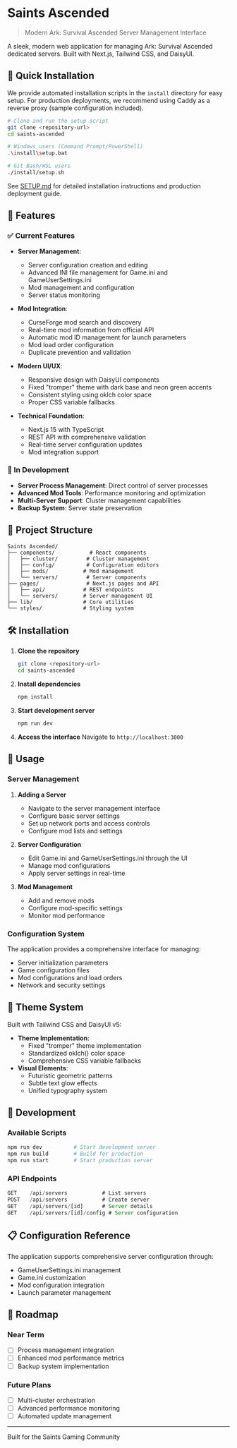 # Saints Ascended

> Modern Ark: Survival Ascended Server Management Interface

A sleek, modern web application for managing Ark: Survival Ascended dedicated servers. Built with Next.js, Tailwind CSS, and DaisyUI.

## 🚀 Quick Installation

We provide automated installation scripts in the `install` directory for easy setup. For production deployments, we recommend using Caddy as a reverse proxy (sample configuration included).

```bash
# Clone and run the setup script
git clone <repository-url>
cd saints-ascended

# Windows users (Command Prompt/PowerShell)
.\install\setup.bat

# Git Bash/WSL users
./install/setup.sh
```

See [SETUP.md](SETUP.md) for detailed installation instructions and production deployment guide.

## 🚀 Features

### ✅ Current Features

- **Server Management**: 
  - Server configuration creation and editing
  - Advanced INI file management for Game.ini and GameUserSettings.ini
  - Mod management and configuration
  - Server status monitoring

- **Mod Integration**:
  - CurseForge mod search and discovery
  - Real-time mod information from official API
  - Automatic mod ID management for launch parameters
  - Mod load order configuration
  - Duplicate prevention and validation

- **Modern UI/UX**:
  - Responsive design with DaisyUI components
  - Fixed "tromper" theme with dark base and neon green accents
  - Consistent styling using oklch color space
  - Proper CSS variable fallbacks

- **Technical Foundation**:
  - Next.js 15 with TypeScript
  - REST API with comprehensive validation
  - Real-time server configuration updates
  - Mod integration support

### 🚧 In Development

- **Server Process Management**: Direct control of server processes
- **Advanced Mod Tools**: Performance monitoring and optimization
- **Multi-Server Support**: Cluster management capabilities
- **Backup System**: Server state preservation

## 📂 Project Structure

```
Saints Ascended/
├── components/           # React components
│   ├── cluster/         # Cluster management
│   ├── config/          # Configuration editors
│   ├── mods/           # Mod management
│   └── servers/         # Server components
├── pages/               # Next.js pages and API
│   ├── api/            # REST endpoints
│   └── servers/        # Server management UI
├── lib/                # Core utilities
└── styles/             # Styling system
```

## 🛠 Installation

1. **Clone the repository**
   ```bash
   git clone <repository-url>
   cd saints-ascended
   ```

2. **Install dependencies**
   ```bash
   npm install
   ```

3. **Start development server**
   ```bash
   npm run dev
   ```

4. **Access the interface**
   Navigate to `http://localhost:3000`

## 📖 Usage

### Server Management

1. **Adding a Server**
   - Navigate to the server management interface
   - Configure basic server settings
   - Set up network ports and access controls
   - Configure mod lists and settings

2. **Server Configuration**
   - Edit Game.ini and GameUserSettings.ini through the UI
   - Manage mod configurations
   - Apply server settings in real-time

3. **Mod Management**
   - Add and remove mods
   - Configure mod-specific settings
   - Monitor mod performance

### Configuration System

The application provides a comprehensive interface for managing:
- Server initialization parameters
- Game configuration files
- Mod configurations and load orders
- Network and security settings

## 🎨 Theme System

Built with Tailwind CSS and DaisyUI v5:

- **Theme Implementation**:
  - Fixed "tromper" theme implementation
  - Standardized oklch() color space
  - Comprehensive CSS variable fallbacks
- **Visual Elements**:
  - Futuristic geometric patterns
  - Subtle text glow effects
  - Unified typography system

## 🔧 Development

### Available Scripts

```bash
npm run dev          # Start development server
npm run build        # Build for production
npm run start        # Start production server
```

### API Endpoints

```typescript
GET    /api/servers           # List servers
POST   /api/servers           # Create server
GET    /api/servers/[id]      # Server details
GET    /api/servers/[id]/config # Server configuration
```

## 📋 Configuration Reference

The application supports comprehensive server configuration through:
- GameUserSettings.ini management
- Game.ini customization
- Mod configuration integration
- Launch parameter management

## 🎯 Roadmap

### Near Term
- [ ] Process management integration
- [ ] Enhanced mod performance metrics
- [ ] Backup system implementation

### Future Plans
- [ ] Multi-cluster orchestration
- [ ] Advanced performance monitoring
- [ ] Automated update management

---

Built for the Saints Gaming Community